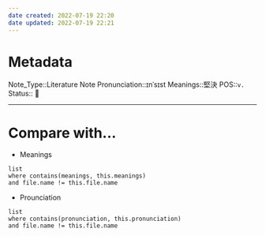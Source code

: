 ```yaml
---
date created: 2022-07-19 22:20
date updated: 2022-07-19 22:21
---
```


# Metadata

Note_Type::Literature Note
Pronunciation::ɪnˈsɪst
Meanings::堅決
POS::`v.`
Status:: 👶

---

# Compare with...

- Meanings

```dataview
list
where contains(meanings, this.meanings)
and file.name != this.file.name
```

- Prounciation

```dataview
list
where contains(pronunciation, this.pronunciation)
and file.name != this.file.name
```
